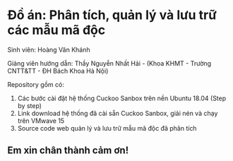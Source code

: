 # Đồ án: Phân tích, quản lý và lưu trữ các mẫu mã độc

Sinh viên: Hoàng Văn Khánh

Giảng viên hướng dẫn: Thầy Nguyễn Nhất Hải - (Khoa KHMT - Trường CNTT&TT - ĐH Bách Khoa Hà Nội)

Repository gồm có: 

1. Các bước cài đặt hệ thống Cuckoo Sanbox trên nền Ubuntu 18.04 (Step by step)
2. Link download hệ thống đã cài sẵn Cuckoo Sanbox, giải nén và chạy trên VMwave 15
3. Source code web quản lý và lưu trữ mẫu mã độc đã phân tích


## Em xin chân thành cảm ơn!


